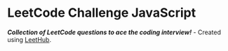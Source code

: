 # LeetCode Challenge JavaScript 
***Collection of LeetCode questions to ace the coding interview!*** - Created using [LeetHub](https://github.com/QasimWani/LeetHub).

